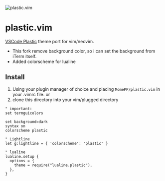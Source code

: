 ![plastic.vim](https://github.com/MomePP/plastic.vim/blob/master/plastic-vim-screen.png)

# plastic.vim

[VSCode Plastic](https://github.com/will-stone/plastic) theme port for vim/neovim.

- This fork remove background color, so i can set the background from iTerm itself.
- Added colorscheme for lualine

## Install

1. Using your plugin manager of choice and placing `MomePP/plastic.vim` in your .vimrc file.
   or
2. clone this directory into your vim/plugged directory

```vim
" important:
set termguicolors

set background=dark
syntax on
colorscheme plastic

" Lightline
let g:lightline = { 'colorscheme': 'plastic' }

" lualine
lualine.setup {
  options = {
    theme = require("lualine.plastic"),
  },
}
```

